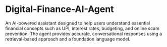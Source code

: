 # Digital-Finance-AI-Agent
An AI-powered assistant designed to help users understand essential financial concepts such as UPI, interest rates, budgeting, and online scam prevention. The agent provides accurate, conversational responses using a retrieval-based approach and a foundation language model.
